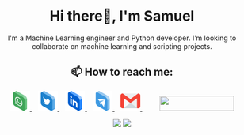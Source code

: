 <h1 align='center'>Hi there👋, I'm Samuel</h1>

<p align='center'>I'm a Machine Learning engineer and Python developer. I’m looking to collaborate on machine learning and scripting projects.</p>
<h2 align='center'><b>📫 How to reach me: </b></h2>
<p align='center'>
<a href="https://wa.me/2348169427605?text=Hello Samuel" target="_blank">
  <img src="https://github.com/Fortune-Adekogbe/Fortune-Adekogbe/blob/main/whatsapp.png" width="40" height="40" />
</a>&nbsp;&nbsp;
<a href="https://twitter.com/sammyabams" target="_blank">
  <img src="https://github.com/Fortune-Adekogbe/Fortune-Adekogbe/blob/main/twitter.png" width="40" height="40" />
</a>&nbsp;&nbsp;
<a href="https://www.linkedin.com/in/bamgbola-samuel-29baa91a3/" target="_blank">
  <img src="https://github.com/Fortune-Adekogbe/Fortune-Adekogbe/blob/main/linkedin.png" width="40" height="40" />
</a>&nbsp;&nbsp;
<a href="www.t.me/sammybams" target="_blank">
  <img src="https://github.com/Fortune-Adekogbe/Fortune-Adekogbe/blob/main/telegram.png" width="40" height="40" />
</a>&nbsp;&nbsp;
<a href="mailto:samuelbamgbola@gmail.com" target="_blank">
  <img src="https://github.com/Fortune-Adekogbe/Fortune-Adekogbe/blob/main/gmail.png" width="40" height="40" />
</a>&nbsp;&nbsp;&nbsp;&nbsp;&nbsp;&nbsp;&nbsp;&nbsp;
  <img src="https://gpvc.arturio.dev/Sammybams" width="150" height="30"/>
  
  <p align = "center">
  <img src = "https://github-readme-stats.vercel.app/api?username=Sammybams&show_icons=true&theme=tokyonight&line_height=27">
  <img src = "https://github-readme-stats.vercel.app/api/top-langs/?username=Sammybams&hide=jupyter-notebook,java,html&theme=tokyonight">
</p>
</p>
<!--
Here are some ideas to get you started:

- 🔭 I’m currently working on ...
- 🌱 I’m currently learning mobile development with flutter
- 👯 I’m looking to collaborate on machine learning projects, web development and bot building projects
- 🤔 I’m looking for help with ...
- 💬 Ask me about ...
- 😄 Pronouns: ...
- ⚡ Fun fact: ...
-->
